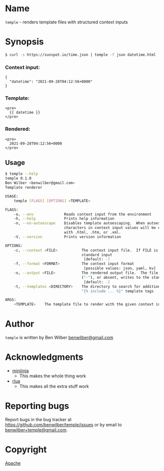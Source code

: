 # Name
`temple` - renders template files with structured context inputs


# Synopsis
```sh
$ curl -s https://sunspot.io/time.json | temple -f json datetime.html
```
### Context input:

```
{
  "datetime": "2021-09-28T04:12:56+0000"
}
```

### Template:

```
<pre>
  {{ datetime }}
</pre>
```

### Rendered:

```
<pre>
  2021-09-28T04:12:56+0000
</pre>
```

## Usage

```sh
$ temple --help
temple 0.1.0
Ben Wilber <benwilber@gmail.com>
Template renderer

USAGE:
    temple [FLAGS] [OPTIONS] <TEMPLATE>

FLAGS:
    -e, --env              Reads context input from the environment
    -h, --help             Prints help information
    -n, --no-autoescape    Disables template autoescaping.  When autoescaping is on, which is the default, all special
                           characters in context input values will be escaped when rendering template files that end
                           with .html, .htm, or .xml.
    -V, --version          Prints version information

OPTIONS:
    -c, --context <FILE>           The context input file.  If FILE is a single dash ("-"), or absent, reads from the
                                   standard input
                                    [default: -]
    -f, --format <FORMAT>          The context input format
                                    [possible values: json, yaml, kv]
    -o, --output <FILE>            The rendered output file.  The file must not already exist.  If FILE is a single dash
                                   ("-"), or absent, writes to the standard output
                                    [default: -]
    -t, --templates <DIRECTORY>    The directory to search for additional templates for use with "{% extends ... %}" or
                                   "{% include ... %}" template tags

ARGS:
    <TEMPLATE>    The template file to render with the given context input
```

# Author

`temple` is written by Ben Wilber <benwilber@gmail.com>

# Acknowledgments

* [minijinja](https://github.com/mitsuhiko/minijinja)
	* This makes the whole thing work
* [rlua](https://github.com/amethyst/rlua)
	* This makes all the extra stuff work

# Reporting bugs
Report bugs in the bug tracker at <https://github.com/benwilber/temple/issues> or by email to <benwilber+temple@gmail.com>.

# Copyright
[Apache](LICENSE)
